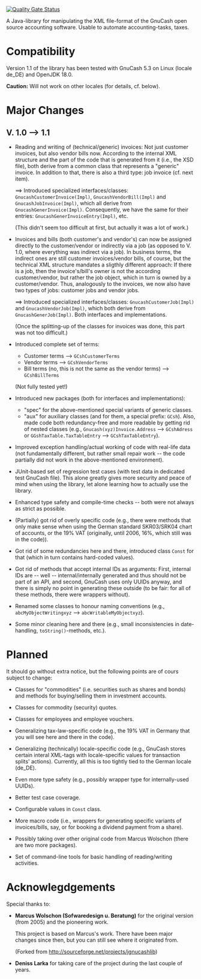 [![Quality Gate Status](https://sonarcloud.io/api/project_badges/measure?project=DenissLarka_gnucash&metric=alert_status)](https://sonarcloud.io/summary/new_code?id=DenissLarka_gnucash)

A Java-library for manipulating the XML file-format of the GnuCash open
source accounting software. Usable to automate accounting-tasks, taxes.

# Compatibility
Version 1.1 of the library has been tested with GnuCash 5.3 on Linux (locale de_DE) and OpenJDK 18.0.

**Caution:** Will not work on other locales (for details, cf. below).

# Major Changes 
## V. 1.0 --> 1.1
* Reading and writing of (technical/generic) invoices: Not just customer invoices, but also vendor bills now. According to the internal XML structure and the part of the code that is generated from it (i.e., the XSD file), both derive from a common class that represents a "generic" invoice. In addition to that, there is also a third type: job invoice (cf. next item).
    
    ==> Introduced specialized interfaces/classes: `GnucashCustomerInvoice(Impl)`, `GnucashVendorBill(Impl)` and `GnucashJobInvoice(Impl)`, which all derive from `GnucashGenerInvoice(Impl)`. Consequently, we have the same for their entries: `GnucashGenerInvoiceEntry(Impl)`, etc.

    (This didn't seem too difficult at first, but actually it was a lot of work.)

* Invoices and bills (both customer's and vendor's) can now be assigned directly to the customer/vendor or indirectly via a job (as opposed to V. 1.0, where everything was indirect via a job). In business terms, the indirect ones are still customer invoices/vendor bills, of course, but the technical XML structure mandates a sligthly different approach: If there is a job, then the invoice's/bill's owner is not the according customer/vendor, but rather the job object, which in turn is owned by a customer/vendor. Thus, analogously to the invoices, we now also have two types of jobs: customer jobs and vendor jobs.

    ==> Introduced specialized interfaces/classes: `GnucashCustomerJob(Impl)` and `GnucashVendorJob(Impl)`, which both derive from `GnucashGenerJob(Impl)`. Both interfaces and implementations.

   (Once the splitting-up of the classes for invoices was done, this part was not too difficult.)

* Introduced complete set of terms: 
   * Customer terms --> `GCshCustomerTerms`
   * Vendor terms --> `GCshVendorTerms`
   * Bill terms (no, this is not the same as the vendor terms) --> `GCshBillTerms`

   (Not fully tested yet!)

* Introduced new packages (both for interfaces and implementations):

   *  "spec" for the above-mentioned special variants of generic classes.
   *  "aux" for auxiliary classes (and for them, a special prefix: `GCsh`). Also, made code both redundancy-free and more readable by getting rid of nested classes (e.g., `Gnucash(xyz)Invoice.Address` --> `GCshAdress` or `GGshTaxTable.TaxTableEntry` --> `GCshTaxTableEntry`).

* Improved exception handling/actual working of code with real-life data (not fundamentally different, but rather small repair work -- the code partially did not work in the above-mentioned environment).

* JUnit-based set of regression test cases (with test data in dedicated test GnuCash file). This alone greatly gives more security and peace of mind when using the library, let alone learning how to actually use the library.

* Enhanced type safety and compile-time checks -- both were not always as strict as possible.

* (Partially) got rid of overly specific code (e.g., there were methods that only make sense when using the German standard SKR03/SRK04 chart of accounts, or the 19% VAT (originally, until 2006, 16%, which still was in the code)).

* Got rid of some redundancies here and there, introduced class `Const` for that (which in turn contains hard-coded values).

* Got rid of methods that accept internal IDs as arguments: First, internal IDs are -- well -- internal/internally generated and thus should not be part of an API, and second, GnuCash uses only UUIDs anyway, and there is simply no point in generating these outside (to be fair: for all of these methods, there were wrappers without).

* Renamed some classes to honour naming conventions (e.g., `abcMyObjectWritingxyz` --> `abcWritableMyObjectxyz`).

* Some minor cleaning here and there (e.g., small inconsistencies in date-handling, `toString()`-methods, etc.).

# Planned
It should go without extra notice, but the following points are of cours subject to change:

* Classes for "commodities" (i.e. securities such as shares and bonds) and methods for buying/selling them in investment accounts.

* Classes for commodity (security) quotes.

* Classes for employees and employee vouchers.

* Generalizing tax-law-specific code (e.g., the 19% VAT in Germany that you will see here and there in the code).

* Generalizing (technically) locale-specific code (e.g., GnuCash stores certain interal XML-tags with locale-specific values for transaction splits' actions). Currently, all this is too tightly tied to the German locale (de_DE).

* Even more type safety (e.g., possibly wrapper type for internally-used UUIDs).

* Better test case coverage.

* Configurable values in `Const` class.

* More macro code (i.e., wrappers for generating specific variants of invoices/bills, say, or for booking a dividend payment from a share).

* Possibly taking over other original code from Marcus Wolschon (there are two more packages).

* Set of command-line tools for basic handling of reading/writing activities.

# Acknowlegdgements
Special thanks to: 

* **Marcus Wolschon (Sofwaredesign u. Beratung)** for the original version (from 2005) and the pioneering work.

    This project is based on Marcus's work. There have been major changes since then, but you can still see where it originated from.

  (Forked from http://sourceforge.net/projects/jgnucashlib)

* **Deniss Larka** for taking care of the project during the last couple of years.
